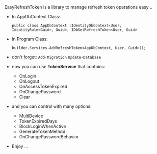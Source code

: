 EasyRefreshToken is a library to manage refresh token operations easy ..

- In AppDbContext Class:

  `public class AppDbContext :IdentityDbContext<User, IdentityRole<Guid>, Guid>, IDbSetRefreshToken<User, Guid>`

- in Program Class: 

  `builder.Services.AddRefreshToken<AppDbContext, User, Guid>();`

- don't forget:
   `Add-Migration`
   `Update-Database`
- now you can use **TokenService** that contains:
  - OnLogin
  - OnLogout
  - OnAccessTokenExpired
  - OnChangePassword
  - Clear

- and you can control with many options:
  - MultiDevice
  - TokenExpiredDays
  - BlockLoginWhenActive
  - GenerateTokenMethod
  - OnChangePasswordBehavior
 
- Enjoy ... 

